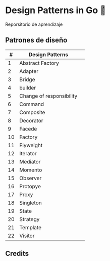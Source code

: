 # Design Patterns in Go 🚀

Reporsitorio de aprendizaje

## Patrones de diseño

| #   | Design Patterns          |   |
|-----|--------------------------|---|
| 1   | Abstract Factory         |   |
| 2   | Adapter                  |   |
| 3   | Bridge                   |   |
| 4   | builder                  |   |
| 5   | Change of responsibility |   |
| 6   | Command                  |   |
| 7   | Composite                |   |
| 8   | Decorator                |   |
| 9   | Facede                   |   |
| 10  | Factory                  |   |
| 11  | Flyweight                |   |
| 12  | Iterator                 |   |
| 13  | Mediator                 |   |
| 14  | Momento                  |   |
| 15  | Observer                 |   |
| 16  | Protopye                 |   |
| 17  | Proxy                    |   |
| 18  | Singleton                |   |
| 19  | State                    |   |
| 20  | Strategy                 |   |
| 21  | Template                 |   |
| 22  | Visitor                  |   |

##  Credits

